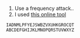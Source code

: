  1. Use a frequency attack..
 1. I used [this online tool](https://www.101computing.net/frequency-analysis/)

```text
IADNMLPFYEJSWBZVXUHKGROCQT
ABCDEFGHIJKLMNOPQRSTUVWXYZ
```
